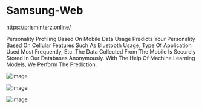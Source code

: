 # Samsung-Web
https://prisminterz.online/

Personality Profiling Based On Mobile Data Usage Predicts Your Personality Based On Cellular Features Such As Bluetooth Usage, Type Of Application Used Most Frequently, Etc. The Data Collected From The Mobile Is Securely Stored In Our Databases Anonymously. With The Help Of Machine Learning Models, We Perform The Prediction.


![image](https://user-images.githubusercontent.com/50361898/221426887-43c894c8-22ac-490e-9229-79d696628ec8.png)

![image](https://user-images.githubusercontent.com/50361898/221426895-2bd72586-da0c-4e87-885a-638faece9c54.png)

![image](https://user-images.githubusercontent.com/50361898/221426903-c65580d4-00ae-4ff7-a7f3-6256936358a1.png)
